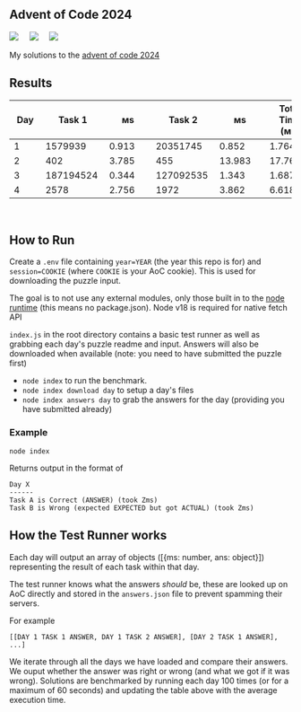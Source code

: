 ## Advent of Code 2024

![](https://img.shields.io/badge/Language-JS-778528?style=for-the-badge) &nbsp; &nbsp; ![](https://img.shields.io/badge/📅%20Day%20-4-118499?style=for-the-badge) &nbsp; &nbsp;  ![](https://img.shields.io/badge/⭐%20Stars%20-8-b5792a?style=for-the-badge)

My solutions to the [advent of code 2024](https://adventofcode.com/2024/)

## Results

Day | Task 1 | ᴍs | Task 2 | ᴍs | Total Time (ᴍs)
-|-|-|-|-|-
1&nbsp;&nbsp;&nbsp;&nbsp;&nbsp;&nbsp;&nbsp;|1579939&nbsp;&nbsp;&nbsp;|0.913&nbsp;&nbsp;&nbsp;&nbsp;&nbsp;|20351745&nbsp;&nbsp;|0.852&nbsp;&nbsp;&nbsp;&nbsp;&nbsp;|1.764&nbsp;&nbsp;&nbsp;&nbsp;&nbsp;
2&nbsp;&nbsp;&nbsp;&nbsp;&nbsp;&nbsp;&nbsp;|402&nbsp;&nbsp;&nbsp;&nbsp;&nbsp;&nbsp;&nbsp;|3.785&nbsp;&nbsp;&nbsp;&nbsp;&nbsp;|455&nbsp;&nbsp;&nbsp;&nbsp;&nbsp;&nbsp;&nbsp;|13.983&nbsp;&nbsp;&nbsp;&nbsp;|17.768&nbsp;&nbsp;&nbsp;&nbsp;
3&nbsp;&nbsp;&nbsp;&nbsp;&nbsp;&nbsp;&nbsp;|187194524&nbsp;|0.344&nbsp;&nbsp;&nbsp;&nbsp;&nbsp;|127092535&nbsp;|1.343&nbsp;&nbsp;&nbsp;&nbsp;&nbsp;|1.687&nbsp;&nbsp;&nbsp;&nbsp;&nbsp;
4&nbsp;&nbsp;&nbsp;&nbsp;&nbsp;&nbsp;&nbsp;|2578&nbsp;&nbsp;&nbsp;&nbsp;&nbsp;&nbsp;|2.756&nbsp;&nbsp;&nbsp;&nbsp;&nbsp;|1972&nbsp;&nbsp;&nbsp;&nbsp;&nbsp;&nbsp;|3.862&nbsp;&nbsp;&nbsp;&nbsp;&nbsp;|6.618&nbsp;&nbsp;&nbsp;&nbsp;&nbsp;

<br />

## How to Run

Create a `.env` file containing `year=YEAR` (the year this repo is for) and `session=COOKIE` (where `COOKIE` is your AoC cookie). This is used for downloading the puzzle input.

The goal is to not use any external modules, only those built in to the [node runtime](https://nodejs.org/en/) (this means no package.json). Node v18 is required for native fetch API

`index.js` in the root directory contains a basic test runner as well as grabbing each day's puzzle readme and input. Answers will also be downloaded when available (note: you need to have submitted the puzzle first)

* `node index` to run the benchmark.
* `node index download day` to setup a day's files
* `node index answers day` to grab the answers for the day (providing you have submitted already)

### Example

```
node index
```

Returns output in the format of

```
Day X
------
Task A is Correct (ANSWER) (took Zms)
Task B is Wrong (expected EXPECTED but got ACTUAL) (took Zms)
```

## How the Test Runner works

Each day will output an array of objects ([{ms: number, ans: object}]) representing the result of each task within that day.

The test runner knows what the answers *should* be, these are looked up on AoC directly and stored in the `answers.json` file to prevent spamming their servers.

For example 

```
[[DAY 1 TASK 1 ANSWER, DAY 1 TASK 2 ANSWER], [DAY 2 TASK 1 ANSWER], ...]
```

We iterate through all the days we have loaded and compare their answers. We ouput whether the answer was right or wrong (and what we got if it was wrong).
Solutions are benchmarked by running each day 100 times (or for a maximum of 60 seconds) and updating the table above with the average execution time.
